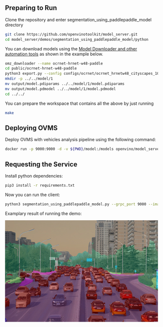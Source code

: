## Preparing to Run

Clone the repository and enter segmentation_using_paddlepaddle_model directory

```bash
git clone https://github.com/openvinotoolkit/model_server.git
cd model_server/demos/segmentation_using_paddlepaddle_model/python
```

You can download models using the [Model Downloader and other automation tools](https://github.com/openvinotoolkit/open_model_zoo/blob/master/tools/model_tools/README.md) as shown in the example below.
```bash
omz_downloader --name ocrnet-hrnet-w48-paddle
cd public/ocrnet-hrnet-w48-paddle
python3 export.py --config configs/ocrnet/ocrnet_hrnetw48_cityscapes_1024x512_160k.yml --model_path ./model.pdparams
mkdir -p ../../model/1
mv output/model.pdiparams ../../model/1/model.pdiparams
mv output/model.pdmodel ../../model/1/model.pdmodel
cd ../../
```

You can prepare the workspace that contains all the above by just running

```bash
make
```

## Deploying OVMS

Deploy OVMS with vehicles analysis pipeline using the following command:

```bash
docker run -p 9000:9000 -d -v ${PWD}/model:/models openvino/model_server --port 9000 --model_path /models --model_name ocrnet
```
## Requesting the Service

Install python dependencies:
```bash
pip3 install -r requirements.txt
``` 

Now you can run the client:
```bash
python3 segmentation_using_paddlepaddle_model.py --grpc_port 9000 --image_input_path ../../common/static/images/cars/road1.jpg --image_output_path ./road2.jpg
```
Examplary result of running the demo:

![Road](road2.jpg)